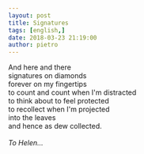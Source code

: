 ```yaml
---
layout: post
title: Signatures
tags: [english,]
date: 2018-03-23 21:19:00
author: pietro
---
```

And here and there<br/>signatures on diamonds<br/>forever on my fingertips<br/>to count and count when I'm distracted<br/>to think about to feel protected<br/>to recollect when I'm projected<br/>into the leaves<br/>and hence as dew collected.<br/><br/><i>To Helen...</i>
